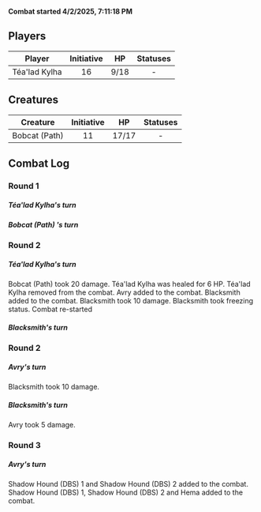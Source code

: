 **Combat started 4/2/2025, 7:11:18 PM**


## Players
| Player | Initiative | HP | Statuses |
| --- | :-: | :-: | :-: |
| Téa'lad Kylha | 16 | 9/18 | - |
## Creatures
| Creature | Initiative  | HP | Statuses |
| --- | :-: | :-: | :-: |
| Bobcat (Path)  | 11 | 17/17 | - |


## Combat Log

### Round 1

##### Téa'lad Kylha's turn
##### Bobcat (Path) 's turn
### Round 2
##### Téa'lad Kylha's turn
Bobcat (Path)  took 20 damage.
Téa'lad Kylha was healed for 6 HP.
Téa'lad Kylha removed from the combat.
Avry added to the combat.
Blacksmith added to the combat.
Blacksmith took 10 damage.
Blacksmith took freezing status.
Combat re-started
##### Blacksmith's turn
### Round 2
##### Avry's turn
Blacksmith took 10 damage.
##### Blacksmith's turn
Avry took 5 damage.
### Round 3
##### Avry's turn
Shadow Hound (DBS) 1 and Shadow Hound (DBS) 2 added to the combat.
Shadow Hound (DBS) 1, Shadow Hound (DBS) 2 and Hema added to the combat.
